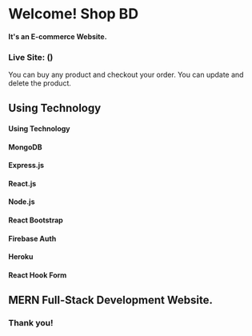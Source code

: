 # Welcome! Shop BD 

#### It's an E-commerce Website. 

### Live Site: ()

You can buy any product and checkout your order. 
You can update and delete the product.

## Using Technology

#### Using Technology
#### MongoDB
#### Express.js
#### React.js
#### Node.js
#### React Bootstrap
#### Firebase Auth
#### Heroku
#### React Hook Form

## MERN Full-Stack Development Website.

### Thank you!
